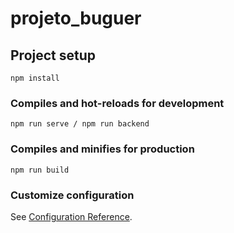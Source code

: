 # projeto_buguer

## Project setup
```
npm install
```

### Compiles and hot-reloads for development
```
npm run serve / npm run backend
```

### Compiles and minifies for production
```
npm run build
```

### Customize configuration
See [Configuration Reference](https://cli.vuejs.org/config/).
